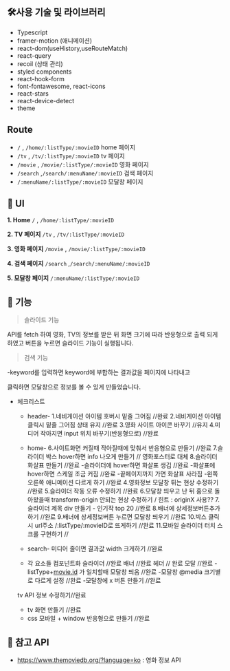 ## **🛠사용 기술 및 라이브러리**

- Typescript
- framer-motion (애니메이션)
- react-dom(useHistory,useRouteMatch)
- react-query
- recoil (상태 관리)
- styled components
- react-hook-form
- font-fontawesome, react-icons
- react-stars
- react-device-detect
- theme

## Route

- `/` , `/home/:listType/:movieID` home 페이지
- `/tv` , `/tv/:listType/:movieID` tv 페이지
- `/movie` , `/movie/:listType/:movieID` 영화 페이지
- `/search` ,`/search/:menuName/:movieID` 검색 페이지
- `/:menuName/:listType/:movieID` 모달창 페이지

## 🎨 UI

**1. Home** `/` , `/home/:listType/:movieID`

**2. TV 페이지** `/tv` , `/tv/:listType/:movieID`

**3. 영화 페이지** `/movie` , `/movie/:listType/:movieID`

**4. 검색 페이지** `/search` ,`/search/:menuName/:movieID`

**5. 모달창 페이지** `/:menuName/:listType/:movieID`

## **📝 기능**

> 슬라이드 기능
> 
API를 fetch 하여 영화, TV의 정보를 받은 뒤 화면 크기에 따라 반응형으로 
출력 되게 하였고 버튼을 누르면 슬라이드 기능이 실행됩니다.

> 검색 기능 
> 
-keyword를 입력하면 keyword에 부합하는 결과값을 페이지에 나타내고 

클릭하면 모달창으로 정보를 볼 수 있게 만들었습니다.


- 체크리스트
    - header-
    1.네비게이션 아이템 호버시 밑줄 그어짐 //완료
    2.네비게이션 아이템 클릭시 밑줄 그어짐 상태 유지 //완료
    3.영화 사이트 아이콘 바꾸기 //유지
    4.미디어 작아지면 input 위치 바꾸기(반응형으로) //완료


    - home-
    6.사이트화면 커질때 작아질때에 맞춰서 반응형으로 만들기 //완료
    7.슬라이더 박스 hover하면 info 나오게 만들기 // 영화포스터로 대체
    8.슬라이더 화살표 만들기 //완료
    -슬라이더에 hover하면 화살표 생김 //완료
    -화살표에 hover하면 스케일 조금 커짐 //완료
    -끝페이지까지 가면 화살표 사라짐
    -왼쪽 오른쪽 애니메이션 다르게 하기 //완료
    4.영화정보 모달창 튀는 현상 수정하기 //완료
    5.슬라이더 작동 오류 수정하기 //완료
    6.모달창 띄우고 난 뒤 홈으로 돌아왔을때 transform-origin 안되는 현상 수정하기 / 힌트 : originX 사용??
    7.슬라이더 제목 div 만들기 - 인기작 top 20 //완료
    8.배너에 상세정보버튼추가하기 //완료
    9.배너에 상세정보버튼 누르면 모달창 띄우기 //완료
    10.박스 클릭시 url주소 /:listType/:movieID로 뜨게하기 //완료
    11.모바일 슬라이더 터치 스크롤 구현하기 //


    - search-
    미디어 줄이면 결과값 width 크게하기 //완료
    - 각 요소들 컴포넌트화
    슬라이더 //완료
    배너 //완료
    헤더 // 완료
    모달 //완료
    -listType+[movie.id](http://movie.id/) 가 일치할때 모달창 띄움 //완료
    -모달창 @media 크기별로 다르게 설정 //완료
    -모달창에 x 버튼 만들기 //완료
    
    tv API 정보 수정하기//완료
    
    - tv 화면 만들기 //완료
    - css 모바일 + window 반응형으로 만들기 //완료

## **📑 참고 API**

- https://www.themoviedb.org/?language=ko : 영화 정보 API
